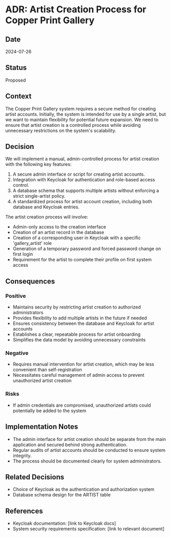 # ADR: Artist Creation Process for Copper Print Gallery

## Date
2024-07-26

## Status
Proposed

## Context
The Copper Print Gallery system requires a secure method for creating artist accounts. Initially, the system is intended for use by a single artist, but we want to maintain flexibility for potential future expansion. We need to ensure that artist creation is a controlled process while avoiding unnecessary restrictions on the system's scalability.

## Decision
We will implement a manual, admin-controlled process for artist creation with the following key features:

1. A secure admin interface or script for creating artist accounts.
2. Integration with Keycloak for authentication and role-based access control.
3. A database schema that supports multiple artists without enforcing a strict single-artist policy.
4. A standardized process for artist account creation, including both database and Keycloak entries.

The artist creation process will involve:
- Admin-only access to the creation interface
- Creation of an artist record in the database
- Creation of a corresponding user in Keycloak with a specific 'gallery_artist' role
- Generation of a temporary password and forced password change on first login
- Requirement for the artist to complete their profile on first system access

## Consequences

### Positive
- Maintains security by restricting artist creation to authorized administrators
- Provides flexibility to add multiple artists in the future if needed
- Ensures consistency between the database and Keycloak for artist accounts
- Establishes a clear, repeatable process for artist onboarding
- Simplifies the data model by avoiding unnecessary constraints

### Negative
- Requires manual intervention for artist creation, which may be less convenient than self-registration
- Necessitates careful management of admin access to prevent unauthorized artist creation

### Risks
- If admin credentials are compromised, unauthorized artists could potentially be added to the system

## Implementation Notes
- The admin interface for artist creation should be separate from the main application and secured behind strong authentication.
- Regular audits of artist accounts should be conducted to ensure system integrity.
- The process should be documented clearly for system administrators.

## Related Decisions
- Choice of Keycloak as the authentication and authorization system
- Database schema design for the ARTIST table

## References
- Keycloak documentation: [link to Keycloak docs]
- System security requirements specification: [link to relevant document]
